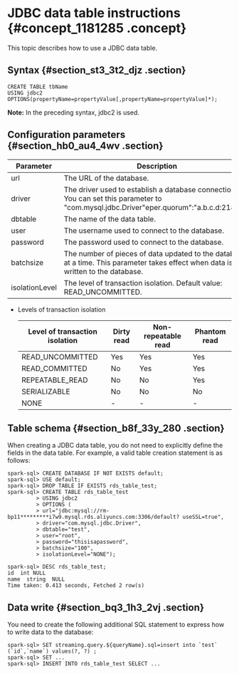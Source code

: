 # JDBC data table instructions {#concept_1181285 .concept}

This topic describes how to use a JDBC data table.

## Syntax {#section_st3_3t2_djz .section}

``` {#codeblock_8wy_lg0_wig}
CREATE TABLE tbName
USING jdbc2
OPTIONS(propertyName=propertyValue[,propertyName=propertyValue]*);
```

**Note:** In the preceding syntax, jdbc2 is used.

## Configuration parameters {#section_hb0_au4_4wv .section}

|Parameter|Description|Required|
|---------|-----------|--------|
|url|The URL of the database.|Yes|
|driver|The driver used to establish a database connection. You can set this parameter to "com.mysql.jdbc.Driver"eper.quorum":"a.b.c.d:2181"\}'.|Yes|
|dbtable|The name of the data table.|Yes|
|user|The username used to connect to the database.|Yes|
|password|The password used to connect to the database.|Yes|
|batchsize|The number of pieces of data updated to the database at a time. This parameter takes effect when data is written to the database.|No|
|isolationLevel|The level of transaction isolation. Default value: READ\_UNCOMMITTED.|No|

-   Levels of transaction isolation

    |Level of transaction isolation|Dirty read|Non-repeatable read|Phantom read|
    |------------------------------|----------|-------------------|------------|
    |READ\_UNCOMMITTED|Yes|Yes|Yes|
    |READ\_COMMITTED|No|Yes|Yes|
    |REPEATABLE\_READ|No|No|Yes|
    |SERIALIZABLE|No|No|No|
    |NONE|-|-|-|


## Table schema {#section_b8f_33y_280 .section}

When creating a JDBC data table, you do not need to explicitly define the fields in the data table. For example, a valid table creation statement is as follows:

``` {#codeblock_dvj_3yq_n0a}
spark-sql> CREATE DATABASE IF NOT EXISTS default;
spark-sql> USE default;
spark-sql> DROP TABLE IF EXISTS rds_table_test;
spark-sql> CREATE TABLE rds_table_test
         > USING jdbc2
         > OPTIONS (
         > url="jdbc:mysql://rm-bp11*********i7w9.mysql.rds.aliyuncs.com:3306/default? useSSL=true",
         > driver="com.mysql.jdbc.Driver",
         > dbtable="test",
         > user="root",
         > password="thisisapassword",
         > batchsize="100",
         > isolationLevel="NONE");

spark-sql> DESC rds_table_test;
id  int NULL
name  string  NULL
Time taken: 0.413 seconds, Fetched 2 row(s)
```

## Data write {#section_bq3_1h3_2vj .section}

You need to create the following additional SQL statement to express how to write data to the database:

``` {#codeblock_qlx_idi_018}
spark-sql> SET streaming.query.${queryName}.sql=insert into `test` (`id`,`name`) values(?, ?) ;
spark-sql> SET ...
spark-sql> INSERT INTO rds_table_test SELECT ... 
```

